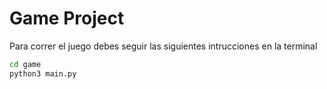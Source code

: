 # Game Project

Para correr el juego debes seguir las siguientes intrucciones en la terminal

```sh
cd game
python3 main.py 
```

